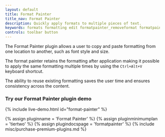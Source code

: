 ```yaml
---
layout: default
title: Format Painter
title_nav: Format Painter
description: Quickly apply formats to multiple pieces of text.
keywords: formats formatting edit formatpainter_removeformat formatpainter_tableformats formatpainter_blacklisted_formats format painter configuration
controls: toolbar button
---
```


The Format Painter plugin allows a user to copy and paste formatting from one location to another, such as font style and size.

The format painter retains the formatting after application making it possible to apply the same formatting multiple times by using the `Ctrl+Alt+V` keyboard shortcut.

The ability to reuse existing formatting saves the user time and ensures consistency across the content.

### Try our Format Painter plugin demo

{% include live-demo.html id="format-painter" %}

{% assign pluginname = 'Format Painter' %}
{% assign pluginminimumplan = 'tiertwo' %}
{% assign plugindocspage = 'formatpainter' %}
{% include misc/purchase-premium-plugins.md %}
